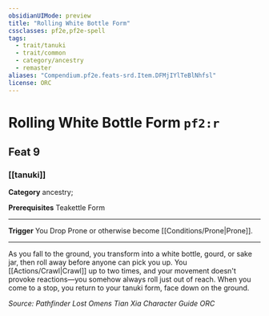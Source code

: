 ```yaml
---
obsidianUIMode: preview
title: "Rolling White Bottle Form"
cssclasses: pf2e,pf2e-spell
tags:
  - trait/tanuki
  - trait/common
  - category/ancestry
  - remaster
aliases: "Compendium.pf2e.feats-srd.Item.DFMjIYlTeBlNhfsl"
license: ORC
---
```

# Rolling White Bottle Form `pf2:r`
## Feat 9
### [[tanuki]]

**Category** ancestry; 



**Prerequisites** Teakettle Form
* * *
**Trigger** You Drop Prone or otherwise become [[Conditions/Prone|Prone]].

* * *

As you fall to the ground, you transform into a white bottle, gourd, or sake jar, then roll away before anyone can pick you up. You [[Actions/Crawl|Crawl]] up to two times, and your movement doesn't provoke reactions—you somehow always roll just out of reach. When you come to a stop, you return to your tanuki form, face down on the ground.

*Source: Pathfinder Lost Omens Tian Xia Character Guide*
*ORC*